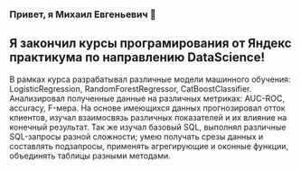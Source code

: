 ### Привет, я Михаил Евгеньевич 👋

## Я закончил курсы  програмирования от Яндекс практикума по направлению DataScience!
В рамках курса разрабатывал различные модели машинного обучения: LogisticRegression, RandomForestRegressor, CatBoostClassifier. Анализировал полученные данные на различных метриках: AUC-ROC, accuracy, F-мера. На основе имеющихся данных прогнозировал отток клиентов, изучал взаимосвязь различных показателей и их влияние на конечный результат. Так же изучал базовый SQL, выполнял различные SQL-запросы разной сложности;
умею получать срезы данных и составлять подзапросы,
применять агрегирующие и оконные функции,
объединять таблицы разными методами.





